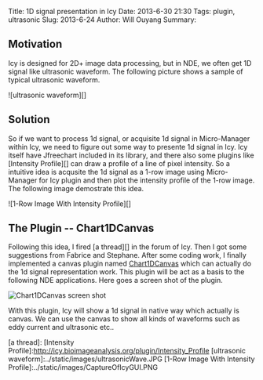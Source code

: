 Title: 1D signal presentation in Icy
Date: 2013-6-30 21:30
Tags: plugin, ultrasonic
Slug: 2013-6-24
Author: Will Ouyang
Summary:

## Motivation
Icy is designed for 2D+ image data processing, but in NDE, we often get 1D signal like ultrasonic waveform. The following picture shows a sample of typical ultrasonic waveform.

![ultrasonic waveform][]

## Solution

So if we want to process 1d signal, or acquisite 1d signal in Micro-Manager within Icy, we need to figure out some way to presente 1d signal in Icy.
Icy itself have Jfreechart included in its library, and there also some plugins like [Intensity Profile][] can draw a profile of a line of pixel intensity.
So a intuitive idea is acqusite the 1d signal as a 1-row image using Micro-Manager for Icy plugin and then plot the intensity profile of the 1-row image. The following image demostrate this idea.

![1-Row Image With Intensity Profile][]

## The Plugin -- Chart1DCanvas

Following this idea, I fired [a thread][] in the forum of Icy. Then I got some suggestions from Fabrice and Stephane. After some coding work, I finally implemented a canvas plugin named [Chart1DCanvas][] which can actually do the 1d signal representation work. This plugin will be act as a basis to the following NDE applications.
Here goes a screen shot of the plugin.

![Chart1DCanvas screen shot][]

With this plugin, Icy will show a 1d signal in native way which actually is canvas.
We can use the canvas to show all kinds of waveforms such as eddy current and ultrasonic etc.. 





[Chart1DCanvas screen shot]:../static/images/chart1dscreen.png

[Chart1DCanvas]:http://icy.bioimageanalysis.org/plugin/Chart1DCanvas
[a thread]:
[Intensity Profile]:http://icy.bioimageanalysis.org/plugin/Intensity_Profile
[ultrasonic waveform]:../static/images/ultrasonicWave.JPG
[1-Row Image With Intensity Profile]:../static/images/CaptureOfIcyGUI.PNG
